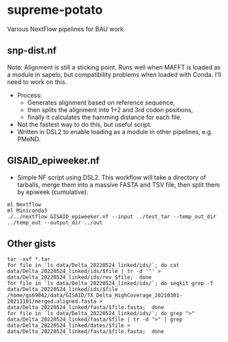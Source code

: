 # supreme-potato
Various NextFlow pipelines for BAU work. 

## snp-dist.nf

Note: Alignment is still a sticking point. Runs well when MAFFT is loaded as a module in sapelo, but compatibility problems when loaded with Conda. I'll need to work on this.

* Process: 
  * Generates alignment based on reference sequence, 
  * then splits the alignment into 1+2 and 3rd codon positions, 
  * finally it calculates the hamming distance for each file. 
* Not the fastest way to do this, but useful script.
* Written in DSL2 to enable loading as a module in other pipelines, e.g. PMeND.

## GISAID_epiweeker.nf

* Simple NF script using DSL2. This workflow will take a directory of tarballs, merge them into a massive FASTA and TSV file, then split them by epiweek (cumulative). 

```
ml Nextflow
ml Miniconda3
./../nextflow GISAID_epiweeker.nf --input ../test_tar --temp_out_dir ../temp_out --output_dir ../out
```



## Other gists


```
tar -xvf *.tar
for file in `ls data/Delta_20220524_linked/ids/`; do cat data/Delta_20220524_linked/ids/$file | tr -d '"' > data/Delta_20220524_linked/ids/rev_$file;  done
for file in `ls data/Delta_20220524_linked/ids/`; do seqkit grep -f data/Delta_20220524_linked/ids/$file /home/gs69042/data/GISAID/TX_Delta_HighCoverage_20210301-20211101/merged.aligned.fasta > data/Delta_20220524_linked/fasta/$file.fasta;  done
for file in `ls data/Delta_20220524_linked/ids/`; do grep ">" data/Delta_20220524_linked/fasta/$file | tr -d ">" | grep data/Delta_20220524_linked/dates/$file > data/Delta_20220524_linked/fasta/$file.fasta;  done
```
